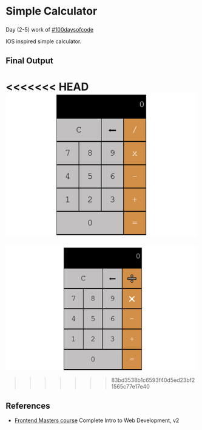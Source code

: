 # Simple Calculator
###
Day (2-5) work of [#100daysofcode](https://twitter.com/hashtag/100DaysOfCode?src=hashtag_click)

IOS inspired simple calculator. 

## Final Output
<<<<<<< HEAD
![Working Calculator!](./img/calculator.jpg "IOS inspired Calculator")
=======
![Working Calculator!](./img/calculator.png "IOS inspired Calculator")
>>>>>>> 83bd3538b1c6593f40d5ed23bf21565c77e17e40

## References
- [Frontend Masters course](https://frontendmasters.com/courses/web-development-v2/) Complete Intro to Web Development, v2
